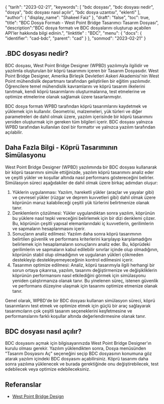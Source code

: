 {
"tarih": "2023-02-21",
  "keywords": [
"bdc dosyası",
"bdc dosyası nedir",
"dosya",
"bdc dosyası nasıl açılır",
"bdc dosya uzantısı",
"eklenti"
],
  "author": {
"display_name": "Shakeel Faiz"
},
"draft": "false",
"toc": true,
"title": "BDC Dosya Formatı - West Point Bridge Tasarımcı Tasarım Dosyası",
  "description":"BDC dosya formatı ve BDC dosyalarını oluşturup açabilen API'ler hakkında bilgi edinin.",
"linktitle" : "BDC",
  "menu": {
    "docs": {
      "identifier": "cad-bdc",
      "parent": "cad"
}
},
"sonmod": "2023-02-21"
}

## .BDC dosyası nedir?

BDC dosyası, West Point Bridge Designer (WPBD) yazılımıyla ilgilidir ve yazılımla oluşturulan bir köprü tasarımını içeren bir Tasarım Dosyasıdır. West Point Bridge Designer, Amerika Birleşik Devletleri Askeri Akademisi'nin West Point mühendislik departmanı tarafından geliştirilen bir eğitim yazılımıdır. Öğrencilere temel mühendislik kavramlarını ve köprü tasarım ilkelerini tanıtmak, kendi köprü tasarımlarını oluşturmalarına, test etmelerine ve optimize etmelerine olanak sağlamak üzere tasarlanmıştır.

BDC dosya formatı WPBD tarafından köprü tasarımlarını kaydetmek ve yüklemek için kullanılır. Geometrisi, malzemeleri, yük türleri ve diğer parametreleri de dahil olmak üzere, yazılım içerisinde bir köprü tasarımını yeniden oluşturmak için gereken tüm bilgileri içerir. BDC dosyası yalnızca WPBD tarafından kullanılan özel bir formattır ve yalnızca yazılım tarafından açılabilir.

## Daha Fazla Bilgi - Köprü Tasarımının Simülasyonu

West Point Bridge Designer (WPBD) yazılımında bir BDC dosyası kullanarak bir köprü tasarımını simüle ettiğinizde, yazılım köprü tasarımını analiz eder ve çeşitli yükler ve koşullar altında nasıl performans göstereceğini belirler. Simülasyon süreci aşağıdakiler de dahil olmak üzere birkaç adımdan oluşur:

1. Yüklerin uygulanması: Yazılım, hareketli yükler (araçlar ve yayalar gibi) ve çevresel yükler (rüzgar ve deprem kuvvetleri gibi) dahil olmak üzere köprünün maruz kalabileceği çeşitli yük türlerini belirtmenize olanak tanır.
2. Denklemlerin çözülmesi: Yükler uygulandıktan sonra yazılım, köprünün bu yüklere nasıl tepki vereceğini belirlemek için bir dizi denklemi çözer. Bu, köprünün çeşitli yapısal elemanlarındaki iç kuvvetlerin, gerilimlerin ve sapmaların hesaplanmasını içerir.
3. Sonuçların analiz edilmesi: Yazılım daha sonra köprü tasarımının belirtilen güvenlik ve performans kriterlerini karşılayıp karşılamadığını belirlemek için hesaplamaların sonuçlarını analiz eder. Bu, köprüdeki gerilimlerin ve sapmaların kabul edilebilir sınırlar içinde olup olmadığının, köprünün stabil olup olmadığının ve uygulanan yükleri çökmeden destekleyip destekleyemeyeceğinin kontrol edilmesini içerir.
4. Tasarımın optimize edilmesi: Analiz, köprü tasarımıyla ilgili herhangi bir sorun ortaya çıkarırsa, yazılım, tasarımı değiştirmenize ve değişikliklerin köprünün performansını nasıl etkilediğini görmek için simülasyonu yeniden çalıştırmanıza olanak tanır. Bu yinelenen süreç, istenen güvenlik ve performans düzeyine ulaşmak için tasarımı optimize etmenize olanak tanır.

Genel olarak, WPBD'de bir BDC dosyası kullanan simülasyon süreci, köprü tasarımlarını test etmek ve optimize etmek için güçlü bir araç sağlayarak tasarımcıların çok çeşitli tasarım seçeneklerini keşfetmesine ve performanslarını farklı koşullar altında değerlendirmesine olanak tanır.

## BDC dosyası nasıl açılır?

BDC dosyasını açmak için bilgisayarınızda West Point Bridge Designer'ın kurulu olması gerekir. Yazılım yüklendikten sonra, Dosya menüsünden "Tasarım Dosyasını Aç" seçeneğini seçip BDC dosyasının konumuna göz atarak yazılım içindeki BDC dosyasını açabilirsiniz. Köprü tasarımı daha sonra yazılıma yüklenecek ve burada gerektiğinde onu değiştirebilecek, test edebilecek veya optimize edebileceksiniz.

## Referanslar
* [West Point Bridge Design](https://stem.northeastern.edu/programs/ayp/fieldtrips/activities/wpbd/)
